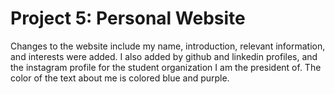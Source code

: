 # Project 5: Personal Website

Changes to the website include my name, introduction, relevant information, and interests were added. I also added by github and linkedin profiles, and the instagram profile for the student organization I am the president of.
The color of the text about me is colored blue and purple. 


